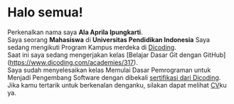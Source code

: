 # Halo semua! 

Perkenalkan nama saya **Ala Aprila Ipungkarti**.\
Saya seorang **Mahasiswa** di **Universitas Pendidikan Indonesia**
Saya sedang mengikuti Program Kampus merdeka di [Dicoding](https://www.dicoding.com/).\
Saat ini saya sedang mengerjakan kelas [Belajar Dasar Git dengan GitHub] (https://www.dicoding.com/academies/317).\
Saya sudah menyelesaikan kelas Memulai Dasar Pemrograman untuk Menjadi Pengembang Software dengan dibekali [sertifikasi dari Dicoding](https://www.dicoding.com/certificates/07Z6GEWMMXQR).\
Jika kamu tertarik untuk berkenalan denganku, silakan dapat melihat [CV](https://drive.google.com/file/d/1hfL36hZvwFD7QxmLTiEbfdf8FmF5P7tt/view?usp=share_link/)ku ya.




